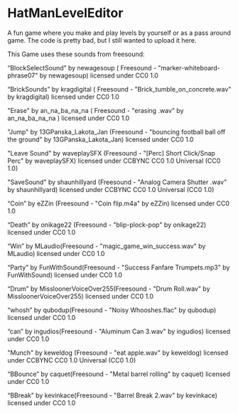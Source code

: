 # HatManLevelEditor
A fun game where you make and play levels by yourself or as a pass around game. The code is pretty bad, but I still wanted to upload it here.

This Game uses these sounds from freesound:

“BlockSelectSound”  by newagesoup ( Freesound - "marker-whiteboard-phrase07" by newagesoup) licensed under CC0 1.0

“BrickSounds”  by kragdigital ( Freesound - "Brick_tumble_on_concrete.wav" by kragdigital) licensed under CC0 1.0

"Erase" by an_na_ba_na_na ( Freesound - "erasing .wav" by an_na_ba_na_na ) licensed under CC0 1.0

"Jump" by 13GPanska_Lakota_Jan (Freesound - "bouncing football ball off the ground" by 13GPanska_Lakota_Jan) licensed under CC0 1.0


"Leave Sound" by waveplaySFX (Freesound - "[Perc] Short Click/Snap Perc" by waveplaySFX) licensed under CCBYNC CC0 1.0 Universal (CC0 1.0)

"SaveSound" by shaunhillyard (Freesound - "Analog Camera Shutter .wav" by shaunhillyard) licensed under CCBYNC CC0 1.0 Universal (CC0 1.0)

“Coin” by eZZin (Freesound - "Coin flip.m4a" by eZZin) licensed under CC0 1.0

“Death” by onikage22 (Freesound - "blip-plock-pop" by onikage22) licensed under CC0 1.0

“Win” by MLaudio(Freesound - "magic_game_win_success.wav" by MLaudio) licensed under CC0 1.0

“Party” by FunWithSound(Freesound - "Success Fanfare Trumpets.mp3" by FunWithSound) licensed under CC0 1.0

“Drum” by MissloonerVoiceOver255(Freesound - "Drum Roll.wav" by MissloonerVoiceOver255) licensed under CC0 1.0

“whosh” by qubodup(Freesound - "Noisy Whooshes.flac" by qubodup) licensed under CC0 1.0

“can” by ingudios(Freesound - "Aluminum Can 3.wav" by ingudios) licensed under CC0 1.0

"Munch" by keweldog (Freesound - "eat apple.wav" by keweldog) licensed under CCBYNC CC0 1.0 Universal (CC0 1.0)

“BBounce” by caquet(Freesound - "Metal barrel rolling" by caquet) licensed under  CC0 1.0

“BBreak” by kevinkace(Freesound - "Barrel Break 2.wav" by kevinkace) licensed under  CC0 1.0
